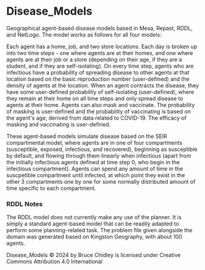 # Disease_Models
Geographical agent-based disease models based in Mesa, Repast, RDDL, and NetLogo. The model works as follows for all four models:

Each agent has a home, job, and two store locations. Each day is broken up into two time steps - one where agents are at their homes, and one where agents are at their job or a store (depending on their age, if they are a student, and if they are self-isolating). On every time step, agents who are infectious have a probability of spreading disease to other agents at that location based on the basic reproduction number (user-defined) and the density of agents at the location. When an agent contracts the disease, they have some user-defined probability of self-isolating (user-defined), where they remain at their home on all time steps and only spread disease to agents at their home. Agents can also mask and vaccinate. The probability of masking is user-defined and the probability of vaccinating is based on the agent's age, derived from data related to COVID-19. The efficacy of masking and vaccinating is user-defined. 

These agent-based models simulate disease based on the SEIR compartmental model, where agents are in one of four compartments (susceptible, exposed, infectious, and recovered), beginning as susceptible by default, and flowing through them linearly when infectious (apart from the initially infectious agents defined at time step 0, who begin in the infectious compartment). Agents can spend any amount of time in the suscpetible compartment until infected, at which point they exist in the other 3 compartments one by one for some normally distributed amount of time specific to each compartment.

### RDDL Notes
The RDDL model does not currently make any use of the planner. It is simply a standard agent-based model that can be readily adapted to perform some planning-related task. The problem file given alongside the domain was generated based on Kingston Geography, with about 100 agents.


Disease_Models © 2024 by Bruce Chidley is licensed under Creative Commons Attribution 4.0 International 
